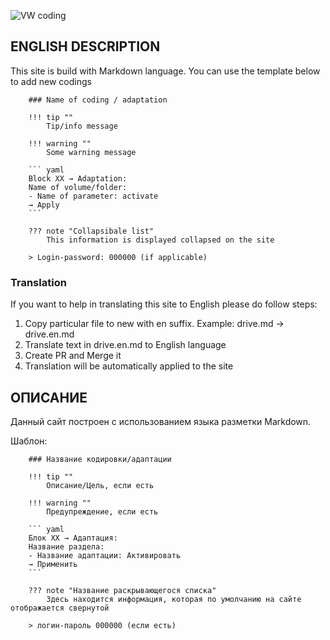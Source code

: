 ![VW coding](docs/assets/logo.png)  

## ENGLISH DESCRIPTION

This site is build with Markdown language. You can use the template below to add new codings

```
    ### Name of coding / adaptation

    !!! tip ""
        Tip/info message

    !!! warning ""
        Some warning message

    ``` yaml
    Block XX → Adaptation:
    Name of volume/folder:
    - Name of parameter: activate
    → Apply
    ```

    ??? note "Collapsibale list"
        This information is displayed collapsed on the site

    > Login-password: 000000 (if applicable)
```

### Translation

If you want to help in translating this site to English please do follow steps:  

1. Copy particular file to new with en suffix. Example: drive.md → drive.en.md  
2. Translate text in drive.en.md to English language  
3. Create PR and Merge it  
4. Translation will be automatically applied to the site  


## ОПИСАНИЕ

Данный сайт построен с использованием языка разметки Markdown.

Шаблон:

```
    ### Название кодировки/адаптации

    !!! tip ""
        Описание/Цель, если есть

    !!! warning ""
        Предупреждение, если есть

    ``` yaml
    Блок XX → Адаптация:
    Название раздела:
    - Название адаптации: Активировать
    → Применить
    ```

    ??? note "Название раскрывающегося списка"
        Здесь находится информация, которая по умолчанию на сайте отображается свернутой

    > логин-пароль 000000 (если есть)
```
